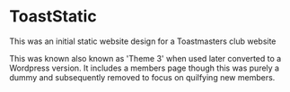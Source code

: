 # ToastStatic

This was an initial static website design for a Toastmasters club website

This was known also known as 'Theme 3' when used later converted to a Wordpress version. 
It includes a members page though this was purely a dummy and subsequently removed to focus on quilfying new members.
